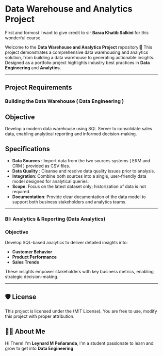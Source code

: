 # Data Warehouse and Analytics Project

First and formost I want to give credit to sir **Baraa Khatib Salkini** for this wonderful course.

Welcome to the **Data Warehouse and Analytics Project** repository!🚀
This project demonstrates a comprehensive data warehousing and analytics solution, from building a data warehouse to generating actionable insights. Designed as a portfolio project highlights industry best practices in **Data Engineering** and **Analytics**.

---

## Project Requirements

### Building the Data Warehouse ( Data Engineering ) 

## Objective 
Develop a modern data warehouse using SQL Server to consolidate sales data, enabling analytical reporting and informed decision-making.

## Specifications

- **Data Sources** : Import data from the two sources systems ( ERM and CRM ) provided as CSV files.
- **Data Quality** : Cleanse and resolve data quality issues prior to analysis.
- **Integration**: Combine both sources into a single, user-friendly data model designed for analytical queries.
- **Scope**: Focus on the latest dataset only; historization of data is not required.
- **Documentation**: Provide clear documentation of the data model to support both business stakeholders and analytics teams.

---

### BI: Analytics & Reporting (Data Analytics) 

### Objective
Develop SQL-based analytics to deliver detailed insights into:
- **Customer Behavior**
- **Product Performance**
- **Sales Trends**

These insights empower stakeholders with key business metrics, enabling strategic decision-making.

---

## 🛡️ License
This project is licensed under the (MIT License). You are free to use, modify this project with proper attribution.

## 🧑‍🦰 About Me

Hi There! I'm **Leynard M Peñaranda**, I'm a student passionate to learn and grow to get into **Data Engineering**.






